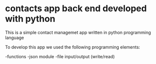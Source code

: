 # contacts app back end developed with python

This is a simple contact managemet app written in python programming language

To develop this app we used the following programming elements:

-functions
-json module
-file input/output (write/read)
